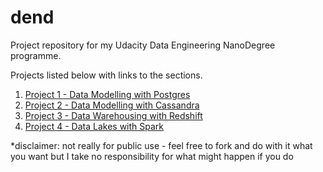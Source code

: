 # dend

Project repository for my Udacity Data Engineering NanoDegree programme.

Projects listed below with links to the sections.

1. [Project 1 - Data Modelling with Postgres](./Project%201%20-%20Data%20Modelling%20with%20Postgres)
2. [Project 2 - Data Modelling with Cassandra](./Project%202%20-%20Data%20Modelling%20with%20Cassandra)
3. [Project 3 - Data Warehousing with Redshift](./Project%203%20-%20Data%20Warehousing%20with%20Redshift)
4. [Project 4 - Data Lakes with Spark](./Project%204%20-%20Data%20Lakes%20with%20Spark)

*disclaimer: not really for public use - feel free to fork and do with it what you want but I take no responsibility for what might happen if you do
